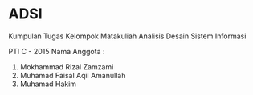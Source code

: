 # ADSI
Kumpulan Tugas Kelompok Matakuliah Analisis Desain Sistem Informasi

PTI C - 2015
Nama Anggota : 
1. Mokhammad Rizal Zamzami
2. Muhamad Faisal Aqil Amanullah
3. Muhamad Hakim

